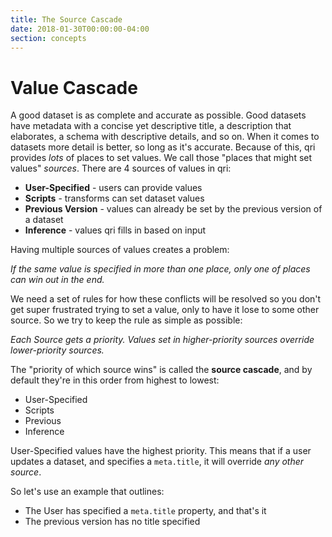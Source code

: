 ```yaml
---
title: The Source Cascade
date: 2018-01-30T00:00:00-04:00
section: concepts
---
```


# Value Cascade

A good dataset is as complete and accurate as possible. Good datasets have metadata with a concise yet descriptive title, a description that elaborates, a schema with descriptive details, and so on. When it comes to datasets more detail is better, so long as it's accurate. Because of this, qri provides _lots_ of places to set values. We call those "places that might set values" _sources_. There are 4 sources of values in qri:

* **User-Specified** - users can provide values
* **Scripts** - transforms can set dataset values
* **Previous Version** - values can already be set by the previous version of a dataset
* **Inference** - values qri fills in based on input

Having multiple sources of values creates a problem: 
  
_If the same value is specified in more than one place, only one of places can win out in the end._

We need a set of rules for how these conflicts will be resolved so you don't get super frustrated trying to set a value, only to have it lose to some other source. So we try to keep the rule as simple as possible:
  
_Each Source gets a priority. Values set in higher-priority sources override lower-priority sources._

The "priority of which source wins" is called the **source cascade**, and by default they're in this order from highest to lowest:

* User-Specified
* Scripts
* Previous
* Inference

User-Specified values have the highest priority. This means that if a user updates a dataset, and specifies a `meta.title`, it will override _any other source_.

So let's use an example that outlines:

* The User has specified a `meta.title` property, and that's it
* The previous version has no title specified